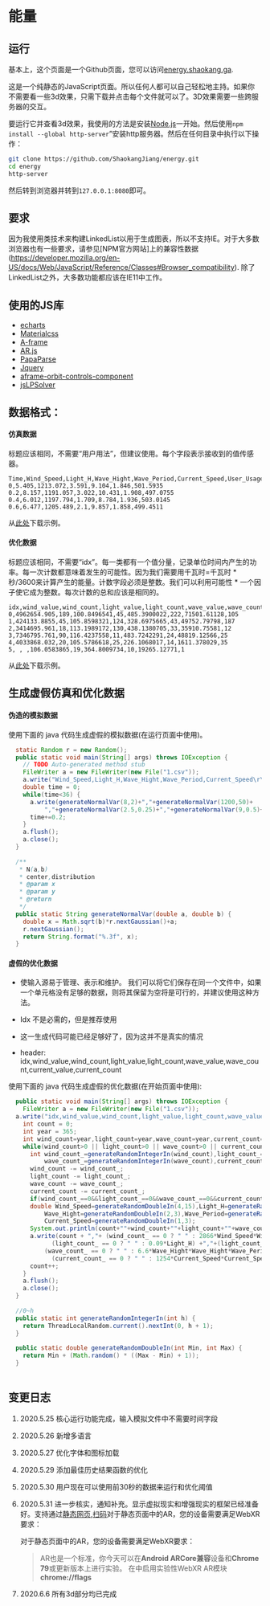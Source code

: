 # 能量

## 运行

基本上，这个页面是一个Github页面，您可以访问[energy.shaokang.ga](energy.shaokang.ga).

这是一个纯静态的JavaScript页面。所以任何人都可以自己轻松地主持。如果你不需要看一些3d效果，只需下载并点击每个文件就可以了。3D效果需要一些跨服务器的交互。

要运行它并查看3d效果，我使用的方法是安装[Node.js](https://nodejs.org/en/download/)一开始。然后使用`npm install --global http-server`”安装http服务器。然后在任何目录中执行以下操作：

```bash
git clone https://github.com/ShaokangJiang/energy.git
cd energy
http-server

```

然后转到浏览器并转到`127.0.0.1:8080`即可。

## 要求

因为我使用类技术来构建LinkedList以用于生成图表，所以不支持IE。对于大多数浏览器也有一些要求，请参见[NPM官方网站]上的兼容性数据(https://developer.mozilla.org/en-US/docs/Web/JavaScript/Reference/Classes#Browser_compatibility). 除了LinkedList之外，大多数功能都应该在IE11中工作。

## 使用的JS库 

- [echarts](https://echarts.apache.org/en/index.html)
- [Materialcss](https://materializecss.com/)
- [A-frame](https://aframe.io/)
- [AR.js](https://ar-js-org.github.io/AR.js-Docs/)
- [PapaParse](https://www.papaparse.com/)
- [Jquery](https://jquery.com/)
- [aframe-orbit-controls-component](https://github.com/tizzle/aframe-orbit-controls-component)
- [jsLPSolver](https://github.com/JWally/jsLPSolver)

## 数据格式：

#### 仿真数据

标题应该相同，不需要“用户用法”，但建议使用。每个字段表示接收到的值传感器。

```csv
Time,Wind_Speed,Light_H,Wave_Hight,Wave_Period,Current_Speed,User_Usage
0,5.405,1213.072,3.591,9.104,1.846,501.5935
0.2,8.157,1191.057,3.022,10.431,1.908,497.0755
0.4,6.012,1197.794,1.709,8.784,1.936,503.0145
0.6,6.477,1205.489,2.1,9.857,1.858,499.4511
```

从[此处]()下载示例。

#### 优化数据

标题应该相同，不需要“idx”。每一类都有一个值分量，记录单位时间内产生的功率。每一次计数都意味着发生的可能性。因为我们需要用千瓦时=千瓦时 * 秒/3600来计算产生的能量。计数字段必须是整数。我们可以利用可能性 * 一个因子使它成为整数。每次计数的总和应该是相同的。

```csv
idx,wind_value,wind_count,light_value,light_count,wave_value,wave_count,current_value,current_count
0,4962654.905,189,100.8496541,45,485.3900022,222,71501.61128,105
1,424133.8855,45,105.8598321,124,328.6975665,43,49752.79798,187
2,3414695.961,18,113.1989172,130,438.1380705,33,35910.75581,12
3,7346795.761,90,116.4237558,11,483.7242291,24,48819.12566,25
4,4033868.032,20,105.5786618,25,226.1068017,14,1611.378029,35
5, , ,106.0583865,19,364.8009734,10,19265.12771,1
```

从[此处]()下载示例。

## 生成虚假仿真和优化数据

#### 伪造的模拟数据

<!--Analyze data format at here-->

使用下面的 java 代码生成虚假的模拟数据(在运行页面中使用)。

```java
  static Random r = new Random();
  public static void main(String[] args) throws IOException {
    // TODO Auto-generated method stub
    FileWriter a = new FileWriter(new File("1.csv"));
    a.write("Wind_Speed,Light_H,Wave_Hight,Wave_Period,Current_Speed\r\n");
    double time = 0;
    while(time<36) {
      a.write(generateNormalVar(8,2)+","+generateNormalVar(1200,50)+
          ","+generateNormalVar(2.5,0.25)+","+generateNormalVar(9,0.5)+","+generateNormalVar(2,0.5)+"\r\n");
      time+=0.2;
    }
    a.flush();
    a.close();
  }
  
  /**
   * N(a,b)
   * center,distribution
   * @param x
   * @param y
   * @return
   */
  public static String generateNormalVar(double a, double b) {
    double x = Math.sqrt(b)*r.nextGaussian()+a;
    r.nextGaussian();
    return String.format("%.3f", x);
  }
```

#### 虚假的优化数据

- 使输入源易于管理、表示和维护。 我们可以将它们保存在同一个文件中，如果一个单元格没有足够的数据，则将其保留为空将是可行的，并建议使用这种方法。

- Idx 不是必需的，但是推荐使用

- 这一生成代码可能已经足够好了，因为这并不是真实的情况
- header: idx,wind_value,wind_count,light_value,light_count,wave_value,wave_count,current_value,current_count

使用下面的 java 代码生成虚假的优化数据(在开始页面中使用):

```java
  public static void main(String[] args) throws IOException {
    FileWriter a = new FileWriter(new File("1.csv"));
  a.write("idx,wind_value,wind_count,light_value,light_count,wave_value,wave_count,current_value,current_count\r\n");
    int count = 0;
    int year = 365;
    int wind_count=year,light_count=year,wave_count=year,current_count=year;
    while(wind_count>0 || light_count>0 || wave_count>0 || current_count>0 ) {
      int wind_count_=generateRandomIntegerIn(wind_count),light_count_=generateRandomIntegerIn(light_count),
          wave_count_=generateRandomIntegerIn(wave_count),current_count_=generateRandomIntegerIn(current_count);
      wind_count -= wind_count_;
      light_count -= light_count_;
      wave_count -= wave_count_;
      current_count -= current_count_;
      if(wind_count_==0&&light_count_==0&&wave_count_==0&&current_count_==0) continue;
      double Wind_Speed=generateRandomDoubleIn(4,15),Light_H=generateRandomDoubleIn(1100,1300),
          Wave_Hight=generateRandomDoubleIn(2,3),Wave_Period=generateRandomDoubleIn(7,11),
          Current_Speed=generateRandomDoubleIn(1,3);
      System.out.println(count+""+wind_count+""+light_count+""+wave_count+""+current_count+"");
      a.write(count + ","+ (wind_count_ == 0 ? " " : 2866*Wind_Speed*Wind_Speed*Wind_Speed) +","+(wind_count_ == 0 ? " " : wind_count_) +","+
            (light_count_ == 0 ? " " : 0.09*Light_H) +","+(light_count_ == 0 ? " " : light_count_) +","+
          (wave_count_ == 0 ? " " : 6.6*Wave_Hight*Wave_Hight*Wave_Period)+","+(wave_count_ == 0 ? " " : wave_count_)+","+
            (current_count_ == 0 ? " " : 1254*Current_Speed*Current_Speed*Current_Speed )+","+(current_count_ == 0 ? " " : current_count_)+"\r\n");
      count++;
    }
    a.flush();
    a.close();
  }
  
  //0~h
  public static int generateRandomIntegerIn(int h) {
    return ThreadLocalRandom.current().nextInt(0, h + 1);
  }
  
  public static double generateRandomDoubleIn(int Min, int Max) {
    return Min + (Math.random() * ((Max - Min) + 1));
  }
  
```

## 变更日志

1. 2020.5.25 核心运行功能完成，输入模拟文件中不需要时间字段

2. 2020.5.26 新增多语言

3. 2020.5.27 优化字体和图标加载

4. 2020.5.29 添加最佳历史结果函数的优化

5. 2020.5.30 用户现在可以使用前30秒的数据来运行和优化阈值

6. 2020.5.31 进一步核实，通知补充。显示虚拟现实和增强现实的框架已经准备好。支持通过[静态网页](https://energy.shaokang.ga/test.html),[扫码](https://energy.shaokang.ga/qr.png)对于静态页面中的AR，您的设备需要满足WebXR要求：

   对于静态页面中的AR，您的设备需要满足WebXR要求：

   > AR也是一个标准，你今天可以在**Android ARCore兼容**设备和**Chrome 79**或更新版本上进行实验。
   > 在中启用实验性WebXR AR模块**chrome://flags**

7. 2020.6.6 所有3d部分均已完成